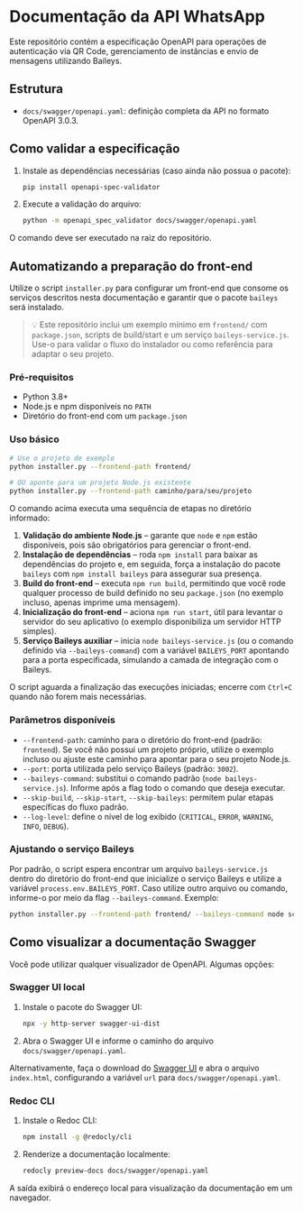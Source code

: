 # Documentação da API WhatsApp

Este repositório contém a especificação OpenAPI para operações de autenticação via QR Code, gerenciamento de instâncias e envio de mensagens utilizando Baileys.

## Estrutura

- `docs/swagger/openapi.yaml`: definição completa da API no formato OpenAPI 3.0.3.

## Como validar a especificação

1. Instale as dependências necessárias (caso ainda não possua o pacote):

   ```bash
   pip install openapi-spec-validator
   ```

2. Execute a validação do arquivo:

   ```bash
   python -m openapi_spec_validator docs/swagger/openapi.yaml
   ```

O comando deve ser executado na raiz do repositório.

## Automatizando a preparação do front-end

Utilize o script `installer.py` para configurar um front-end que consome os serviços descritos nesta documentação e garantir que o pacote `baileys` será instalado.

> 💡 Este repositório inclui um exemplo mínimo em `frontend/` com `package.json`, scripts de build/start e um serviço `baileys-service.js`. Use-o para validar o fluxo do instalador ou como referência para adaptar o seu projeto.

### Pré-requisitos

- Python 3.8+
- Node.js e npm disponíveis no `PATH`
- Diretório do front-end com um `package.json`

### Uso básico

```bash
# Use o projeto de exemplo
python installer.py --frontend-path frontend/

# OU aponte para um projeto Node.js existente
python installer.py --frontend-path caminho/para/seu/projeto
```

O comando acima executa uma sequência de etapas no diretório informado:

1. **Validação do ambiente Node.js** – garante que `node` e `npm` estão disponíveis, pois são obrigatórios para gerenciar o front-end.
2. **Instalação de dependências** – roda `npm install` para baixar as dependências do projeto e, em seguida, força a instalação do pacote `baileys` com `npm install baileys` para assegurar sua presença.
3. **Build do front-end** – executa `npm run build`, permitindo que você rode qualquer processo de build definido no seu `package.json` (no exemplo incluso, apenas imprime uma mensagem).
4. **Inicialização do front-end** – aciona `npm run start`, útil para levantar o servidor do seu aplicativo (o exemplo disponibiliza um servidor HTTP simples).
5. **Serviço Baileys auxiliar** – inicia `node baileys-service.js` (ou o comando definido via `--baileys-command`) com a variável `BAILEYS_PORT` apontando para a porta especificada, simulando a camada de integração com o Baileys.

O script aguarda a finalização das execuções iniciadas; encerre com `Ctrl+C` quando não forem mais necessárias.

### Parâmetros disponíveis

- `--frontend-path`: caminho para o diretório do front-end (padrão: `frontend`). Se você não possui um projeto próprio, utilize o exemplo incluso ou ajuste este caminho para apontar para o seu projeto Node.js.
- `--port`: porta utilizada pelo serviço Baileys (padrão: `3002`).
- `--baileys-command`: substitui o comando padrão (`node baileys-service.js`). Informe após a flag todo o comando que deseja executar.
- `--skip-build`, `--skip-start`, `--skip-baileys`: permitem pular etapas específicas do fluxo padrão.
- `--log-level`: define o nível de log exibido (`CRITICAL`, `ERROR`, `WARNING`, `INFO`, `DEBUG`).

### Ajustando o serviço Baileys

Por padrão, o script espera encontrar um arquivo `baileys-service.js` dentro do diretório do front-end que inicialize o serviço Baileys e utilize a variável `process.env.BAILEYS_PORT`. Caso utilize outro arquivo ou comando, informe-o por meio da flag `--baileys-command`. Exemplo:

```bash
python installer.py --frontend-path frontend/ --baileys-command node scripts/meu-servico-baileys.js
```

## Como visualizar a documentação Swagger

Você pode utilizar qualquer visualizador de OpenAPI. Algumas opções:

### Swagger UI local

1. Instale o pacote do Swagger UI:

   ```bash
   npx -y http-server swagger-ui-dist
   ```

2. Abra o Swagger UI e informe o caminho do arquivo `docs/swagger/openapi.yaml`.

Alternativamente, faça o download do [Swagger UI](https://github.com/swagger-api/swagger-ui) e abra o arquivo `index.html`, configurando a variável `url` para `docs/swagger/openapi.yaml`.

### Redoc CLI

1. Instale o Redoc CLI:

   ```bash
   npm install -g @redocly/cli
   ```

2. Renderize a documentação localmente:

   ```bash
   redocly preview-docs docs/swagger/openapi.yaml
   ```

A saída exibirá o endereço local para visualização da documentação em um navegador.
